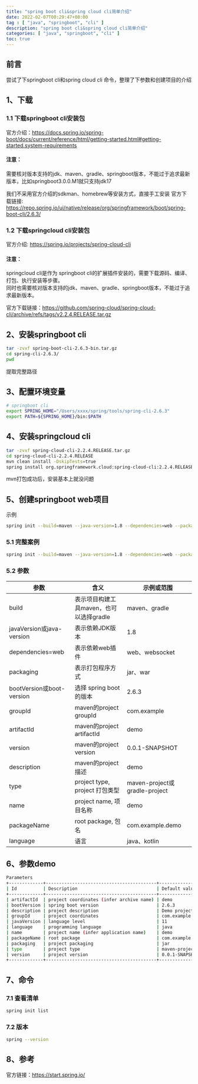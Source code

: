 ```yaml
---
title: "spring boot cli&spring cloud cli简单介绍"
date: 2022-02-07T00:29:47+08:00
tag : [ "java", "springboot", "cli" ]
description: "spring boot cli&spring cloud cli简单介绍"
categories: [ "java", "springboot", "cli" ]
toc: true
---
```


## 前言
尝试了下springboot cli和spring cloud cli 命令，整理了下参数和创建项目的介绍  

## 1、下载
### 1.1 下载springboot cli安装包
官方介绍：<https://docs.spring.io/spring-boot/docs/current/reference/html/getting-started.html#getting-started.system-requirements>
#### 注意：
需要核对版本支持的jdk、maven、gradle、springboot版本，不能过于追求最新版本，比如springboot3.0.0.M1就只支持jdk17

我们不采用官方介绍的sdkman、homebrew等安装方式，直接手工安装
官方下载链接: <https://repo.spring.io/ui/native/release/org/springframework/boot/spring-boot-cli/2.6.3/>

### 1.2 下载springcloud cli安装包
官方介绍: <https://spring.io/projects/spring-cloud-cli>
#### 注意：
springcloud cli是作为 springboot cli的扩展插件安装的，需要下载源码、编译、打包、执行安装等步骤。  
同时也需要核对版本支持的jdk、maven、gradle、springboot版本，不能过于追求最新版本。

官方下载链接：<https://github.com/spring-cloud/spring-cloud-cli/archive/refs/tags/v2.2.4.RELEASE.tar.gz>

## 2、安装springboot cli
```bash
tar -zvxf spring-boot-cli-2.6.3-bin.tar.gz
cd spring-cli-2.6.3/
pwd
```
提取完整路径

## 3、配置环境变量
```bash
# springboot cli
export SPRING_HOME="/Users/xxxx/spring/tools/spring-cli-2.6.3"
export PATH=${SPRING_HOME}/bin:$PATH
```

## 4、安装springcloud cli
```bash
tar -zvxf spring-cloud-cli-2.2.4.RELEASE.tar.gz
cd spring-cloud-cli-2.2.4.RELEASE
mvn clean install -DskipTests=true
spring install org.springframework.cloud:spring-cloud-cli:2.2.4.RELEASE
```
mvn打包成功后，安装基本上就没问题

## 5、创建springboot web项目
示例
```bash
spring init --build=maven --java-version=1.8 --dependencies=web --packaging=jar --boot-version=1.5.3.RELEASE --groupId=com.dtbuluo --artifactId=javen --version 1.0
```

### 5.1 完整案例
```bash
spring init --build=maven --java-version=1.8 --dependencies=web --packaging=jar --boot-version=2.6.3.RELEASE --groupId=com.anttu --artifactId=demo --version=0.0.1-SNAPSHOT --description="demo springboot" --type=maven-project --name=springboot-demo --packageName=com.anttu.demo --language=java 
```

### 5.2 参数
参数|含义|示例或范围
-|-|-
build|表示项目构建工具maven，也可以选择gradle|maven、gradle
javaVersion或java-version|表示依赖JDK版本|1.8
dependencies=web|表示依赖web插件|web、websocket
packaging|表示打包程序方式|jar、war
bootVersion或boot-version|选择 spring boot的版本|2.6.3
groupId|maven的project groupId|com.example
artifactId|maven的project artifactId|demo
version|maven的project version|0.0.1-SNAPSHOT
description|maven的project描述|demo
type|project type, project 打包类型|maven-project或gradle-project
name|project name, 项目名称|demo
packageName|root package, 包名|com.example.demo
language|语言|java、kotlin


## 6、参数demo
```bash
Parameters
+-------------+------------------------------------------+------------------------------+
| Id          | Description                              | Default value                |
+-------------+------------------------------------------+------------------------------+
| artifactId  | project coordinates (infer archive name) | demo                         |
| bootVersion | spring boot version                      | 2.6.3                        |
| description | project description                      | Demo project for Spring Boot |
| groupId     | project coordinates                      | com.example                  |
| javaVersion | language level                           | 11                           |
| language    | programming language                     | java                         |
| name        | project name (infer application name)    | demo                         |
| packageName | root package                             | com.example.demo             |
| packaging   | project packaging                        | jar                          |
| type        | project type                             | maven-project                |
| version     | project version                          | 0.0.1-SNAPSHOT               |
+-------------+------------------------------------------+------------------------------+
```

## 7、命令
### 7.1 查看清单
```bash
spring init list
```

### 7.2 版本
```bash
spring --version
```

## 8、参考
官方链接：<https://start.spring.io/>